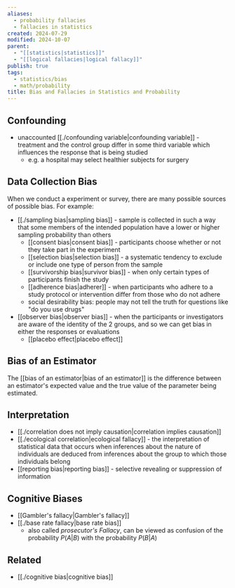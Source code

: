 ```yaml
---
aliases:
  - probability fallacies
  - fallacies in statistics
created: 2024-07-29
modified: 2024-10-07
parent:
  - "[[statistics|statistics]]"
  - "[[logical fallacies|logical fallacy]]"
publish: true
tags:
  - statistics/bias
  - math/probability
title: Bias and Fallacies in Statistics and Probability
---
```

## Confounding
- unaccounted [[./confounding variable|confounding variable]] - treatment and the control group differ in some third variable which influences the response that is being studied
  - e.g. a hospital may select healthier subjects for surgery

## Data Collection Bias
When we conduct a experiment or survey, there are many possible sources of possible bias. For example:
- [[./sampling bias|sampling bias]] - sample is collected in such a way that some members of the intended population have a lower or higher sampling probability than others
  - [[consent bias|consent bias]] - participants choose whether or not they take part in the experiment
  - [[selection bias|selection bias]] - a systematic tendency to exclude or include one type of person from the sample
  - [[survivorship bias|survivor bias]] - when only certain types of participants finish the study
  - [[adherence bias|adherer]] - when participants who adhere to a study protocol or intervention differ from those who do not adhere
  - social desirability bias: people may not tell the truth for questions like "do you use drugs"
- [[observer bias|observer bias]] - when the participants or investigators are aware of the identity of the 2 groups, and so we can get bias in either the responses or evaluations
  - [[placebo effect|placebo effect]]

## Bias of an Estimator
The [[bias of an estimator|bias of an estimator]] is the difference between an estimator's expected value and the true value of the parameter being estimated.

## Interpretation
- [[./correlation does not imply causation|correlation implies causation]]
- [[./ecological correlation|ecological fallacy]] - the interpretation of statistical data that occurs when inferences about the nature of individuals are deduced from inferences about the group to which those individuals belong
- [[reporting bias|reporting bias]] - selective revealing or suppression of information

## Cognitive Biases
- [[Gambler's fallacy|Gambler's fallacy]]
- [[./base rate fallacy|base rate bias]]
  - also called *prosecutor's Fallacy*, can be viewed as confusion of the  probability $P(A | B)$ with the probability $P(B | A)$

## Related
- [[./cognitive bias|cognitive bias]]